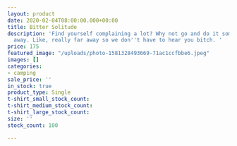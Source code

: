 ```yaml
---
layout: product
date: 2020-02-04T08:00:00.000+00:00
title: Bitter Solitude
description: 'Find yourself complaining a lot? Why not go and do it somewhere far
  away. Like, really far away so we don''t have to hear you bitch. '
price: 175
featured_image: "/uploads/photo-1581328493669-71ac1ccfbbe6.jpeg"
images: []
categories:
- camping
sale_price: ''
in_stock: true
product_type: Single
t-shirt_small_stock_count: 
t-shirt_medium_stock_count: 
t-shirt_large_stock_count: 
size: ''
stock_count: 100

---
```

